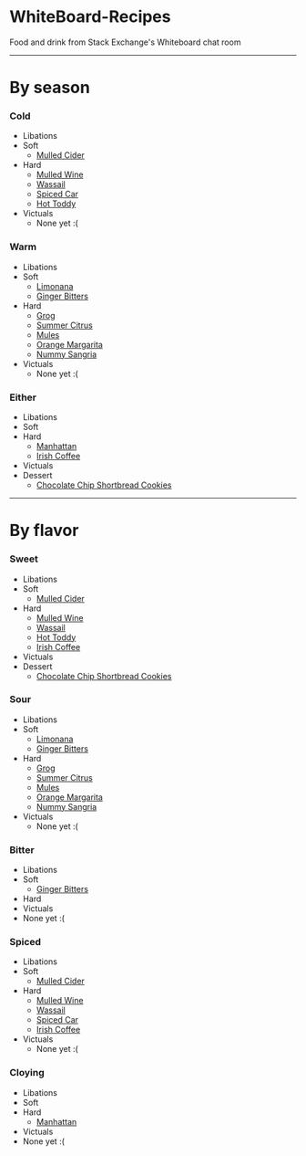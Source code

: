 # WhiteBoard-Recipes
Food and drink from Stack Exchange's Whiteboard chat room

----

# By season

### Cold ###
 - Libations
  - Soft
    - [Mulled Cider](Drink/Soft/Hot/mulled.md)
  - Hard
    - [Mulled Wine](Drink/Hard/Wine/mulledWine.md)
    - [Wassail](Drink/Hard/Wine/mulledWine.md)
    - [Spiced Car](Drink/Hard/Cocktails/spicedCar.md)
    - [Hot Toddy](Drink/Hard/Hot/hotToddy.md)
 - Victuals
   - None yet :(

### Warm ###
 - Libations
  - Soft
    - [Limonana](Drink/Soft/refreshing/limonana.md)
    - [Ginger Bitters](Drink/Soft/refreshing/gingerBitters.md)
  - Hard
    - [Grog](Drink/Hard/Cocktails/Refreshing/grog.md)
    - [Summer Citrus](Drink/Hard/Cocktails/Refreshing/summerCitrus.md)
    - [Mules](Drink/Hard/Cocktails/Refreshing/mules.md)
    - [Orange Margarita](Drink/Hard/Cocktails/Refreshing/orangeMargarita.md)
    - [Nummy Sangria](Drink/Hard/Wine/nummySangria.md)
 - Victuals
   - None yet :(

### Either ###

 - Libations
  - Soft
  - Hard
    - [Manhattan](Drink/Hard/Cocktails/manhattan.md)
    - [Irish Coffee](Drink/Hard/Hot/irishCoffee.md)
 - Victuals
  - Dessert
    - [Chocolate Chip Shortbread Cookies](Food/Dessert/Shortbread.md)

----

# By flavor

### Sweet ###
 - Libations
  - Soft
    - [Mulled Cider](Drink/Soft/Hot/mulled.md)
  - Hard
    - [Mulled Wine](Drink/Hard/Wine/mulledWine.md)
    - [Wassail](Drink/Hard/Wine/mulledWine.md)
    - [Hot Toddy](Drink/Hard/Hot/hotToddy.md)
    - [Irish Coffee](Drink/Hard/Hot/irishCoffee.md)
 - Victuals
  - Dessert
    - [Chocolate Chip Shortbread Cookies](Food/Dessert/Shortbread.md)

### Sour ###
 - Libations
  - Soft
    - [Limonana](Drink/Soft/refreshing/limonana.md)
    - [Ginger Bitters](Drink/Soft/refreshing/gingerBitters.md)
  - Hard
    - [Grog](Drink/Hard/Cocktails/Refreshing/grog.md)
    - [Summer Citrus](Drink/Hard/Cocktails/Refreshing/summerCitrus.md)
    - [Mules](Drink/Hard/Cocktails/Refreshing/mules.md)
    - [Orange Margarita](Drink/Hard/Cocktails/Refreshing/orangeMargarita.md)
    - [Nummy Sangria](Drink/Hard/Wine/nummySangria.md)
 - Victuals
   - None yet :(

### Bitter ###
 - Libations
  - Soft
    - [Ginger Bitters](Drink/Soft/refreshing/gingerBitters.md)
  - Hard
 - Victuals
  - None yet :(

### Spiced ###
 - Libations
  - Soft
    - [Mulled Cider](Drink/Soft/Hot/mulled.md)
  - Hard
    - [Mulled Wine](Drink/Hard/Wine/mulledWine.md)
    - [Wassail](Drink/Hard/Wine/mulledWine.md)
    - [Spiced Car](Drink/Hard/Cocktails/spicedCar.md)
    - [Irish Coffee](Drink/Hard/Hot/irishCoffee.md)
 - Victuals
   - None yet :(

### Cloying ###
 - Libations
  - Soft
  - Hard
    - [Manhattan](Drink/Hard/Cocktails/manhattan.md) 
 - Victuals
  - None yet :(

